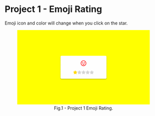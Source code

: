 # Project 1 - Emoji Rating

<p>Emoji icon and color will change when you click on the star.</p>
<figure>
  <img src="project-1.gif" >
  <figcaption><center> Fig.1 - Project 1 Emoji Rating.</center></figcaption>
</figure>
 